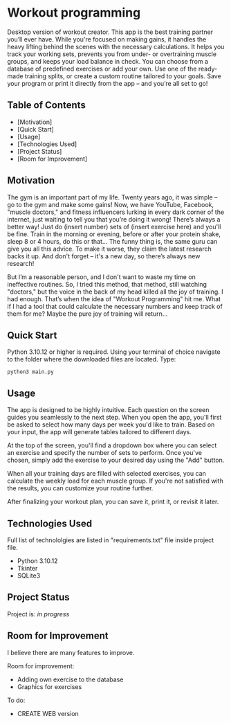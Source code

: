 # Workout programming
Desktop version of workout creator. This app is the best training partner you’ll ever have. While you're focused on making gains, it handles the heavy lifting behind the scenes with the necessary calculations. It helps you track your working sets, prevents you from under- or overtraining muscle groups, and keeps your load balance in check. You can choose from a database of predefined exercises or add your own. Use one of the ready-made training splits, or create a custom routine tailored to your goals. Save your program or print it directly from the app – and you’re all set to go!


## Table of Contents
* [Motivation]
* [Quick Start]
* [Usage]
* [Technologies Used]
* [Project Status]
* [Room for Improvement]


## Motivation
The gym is an important part of my life. Twenty years ago, it was simple – go to the gym and make some gains! Now, we have YouTube, Facebook, "muscle doctors," and fitness influencers lurking in every dark corner of the internet, just waiting to tell you that you’re doing it wrong! There’s always a better way! Just do (insert number) sets of (insert exercise here) and you'll be fine. Train in the morning or evening, before or after your protein shake, sleep 8 or 4 hours, do this or that... The funny thing is, the same guru can give you all this advice. To make it worse, they claim the latest research backs it up. And don't forget – it's a new day, so there’s always new research!

But I’m a reasonable person, and I don't want to waste my time on ineffective routines. So, I tried this method, that method, still watching "doctors," but the voice in the back of my head killed all the joy of training. I had enough. That’s when the idea of "Workout Programming" hit me. What if I had a tool that could calculate the necessary numbers and keep track of them for me? Maybe the pure joy of training will return...


## Quick Start
Python 3.10.12 or higher is required.
Using your terminal of choice navigate to the folder where the downloaded files are located.
Type:
```
python3 main.py
```


## Usage
The app is designed to be highly intuitive. Each question on the screen guides you seamlessly to the next step. When you open the app, you'll first be asked to select how many days per week you'd like to train. Based on your input, the app will generate tables tailored to different days.  

At the top of the screen, you'll find a dropdown box where you can select an exercise and specify the number of sets to perform. Once you've chosen, simply add the exercise to your desired day using the "Add" button.  

When all your training days are filled with selected exercises, you can calculate the weekly load for each muscle group. If you're not satisfied with the results, you can customize your routine further.  

After finalizing your workout plan, you can save it, print it, or revisit it later. 


## Technologies Used
Full list of technololgies are listed in "requirements.txt" file inside project file. 
- Python 3.10.12
- Tkinter
- SQLite3


## Project Status
Project is: _in progress_ 


## Room for Improvement
I believe there are many features to improve.

Room for improvement:
- Adding own exercise to the database
- Graphics for exercises 

To do:
- CREATE WEB version
